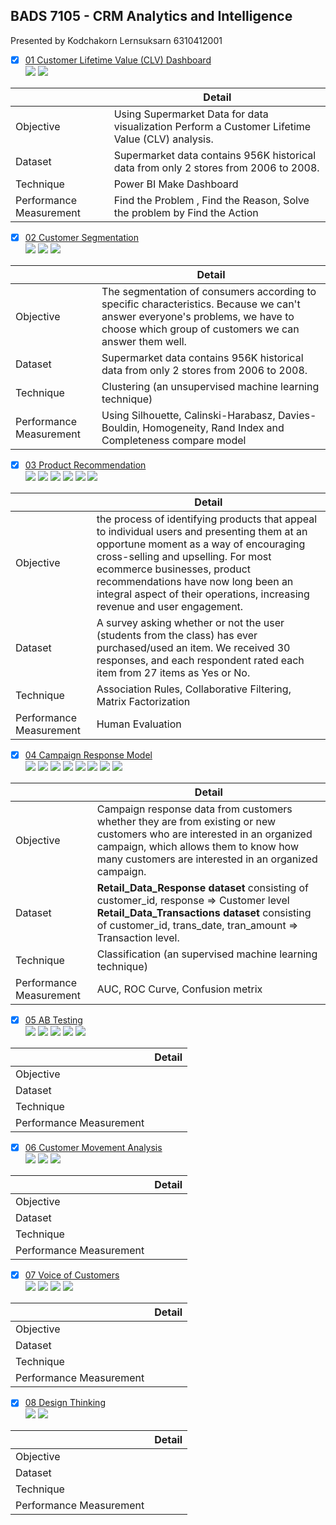 ## BADS 7105 - CRM Analytics and Intelligence  
Presented by Kodchakorn Lernsuksarn 6310412001  
  
- [x] [01 Customer Lifetime Value (CLV) Dashboard](./01%20Customer%20Lifetime%20Value%20(CLV)%20Dashboard)  
[![](https://img.shields.io/badge/-Dashboard-blue)](#) [![](https://img.shields.io/badge/-Power--BI-green)](#)  
  
|  | Detail |
| --- | --- |
| Objective | Using Supermarket Data for data visualization Perform a Customer Lifetime Value (CLV) analysis. |
| Dataset | Supermarket data  contains 956K historical data from only 2 stores from 2006 to 2008.  |
| Technique | Power BI Make Dashboard  |
| Performance Measurement | Find the Problem , Find the Reason, Solve the problem by Find the Action  |
  
- [x] [02 Customer Segmentation](./02%20Customer%20Segmentation)  
[![](https://img.shields.io/badge/-K--Means-orange)](#) [![](https://img.shields.io/badge/-Python-green)](#) [![](https://img.shields.io/badge/-Google--Colab-blue)](#)  
  
|  | Detail |
| --- | --- |
| Objective | The segmentation of consumers according to specific characteristics. Because we can't answer everyone's problems, we have to choose which group of customers we can answer them well. |
| Dataset | Supermarket data  contains 956K historical data from only 2 stores from 2006 to 2008. |
| Technique |  Clustering (an unsupervised machine learning technique) |
| Performance Measurement | Using Silhouette,	Calinski-Harabasz,	Davies-Bouldin,	Homogeneity,	Rand Index and	Completeness compare model|
  
- [x] [03 Product Recommendation](./03%20Product%20Recommendation)  
 [![](https://img.shields.io/badge/-Survey-blue)](#) [![](https://img.shields.io/badge/-Market--Basket-orange)](#) [![](https://img.shields.io/badge/-Collaborative--Filtering-orange)](#) [![](https://img.shields.io/badge/-Matrix--Factorization-orange)](#) [![](https://img.shields.io/badge/-Python-green)](#) [![](https://img.shields.io/badge/-Google--Colab-blue)](#) 
   
|  | Detail |
| --- | --- |
| Objective | the process of identifying products that appeal to individual users and presenting them at an opportune moment as a way of encouraging cross-selling and upselling. For most ecommerce businesses, product recommendations have now long been an integral aspect of their operations, increasing revenue and user engagement. |
| Dataset | A survey asking whether or not the user (students from the class) has ever purchased/used an item. We received 30 responses, and each respondent rated each item from 27 items as Yes or No.  |
| Technique | Association Rules, Collaborative Filtering, Matrix Factorization |
| Performance Measurement | Human Evaluation |
  
- [x] [04 Campaign Response Model](./04%20Campaign%20Response%20Model)  
[![](https://img.shields.io/badge/-Classification-orange)](#) [![](https://img.shields.io/badge/-RFM-blue)](#) [![](https://img.shields.io/badge/-Python-green)](#) [![](https://img.shields.io/badge/-Logistic--Regression-orange)](#) [![](https://img.shields.io/badge/-XGBoost-orange)](#) [![](https://img.shields.io/badge/-SMOTE-blue)](#) [![](https://img.shields.io/badge/-GridsearchCV-orange)](#) [![](https://img.shields.io/badge/-Google--Colab-blue)](#)  
  
|  | Detail |
| --- | --- |
| Objective | Campaign response data from customers whether they are from existing or new customers who are interested in an organized campaign, which allows them to know how many customers are interested in an organized campaign.  |
| Dataset | **Retail_Data_Response dataset** consisting of customer_id, response => Customer level                                              **Retail_Data_Transactions dataset** consisting of customer_id, trans_date, tran_amount => Transaction level. |
| Technique | Classification (an supervised machine learning technique) |
| Performance Measurement | AUC, ROC Curve, Confusion metrix |
  
- [x] [05 AB Testing](./05%20AB%20Testing)  
[![](https://img.shields.io/badge/-Survey-blue)](#) [![](https://img.shields.io/badge/-A/B--Testing-blue)](#) [![](https://img.shields.io/badge/-SPSS-green)](#) [![](https://img.shields.io/badge/-Excel-blue)](#) [![](https://img.shields.io/badge/-Presentation-blue)](#)  
  
|  | Detail |
| --- | --- |
| Objective |  |
| Dataset |  |
| Technique |  |
| Performance Measurement |  |
  
- [x] [06 Customer Movement Analysis](./06%20Customer%20Movement%20Analysis)  
[![](https://img.shields.io/badge/-SQL-green)](#) [![](https://img.shields.io/badge/-BigQuery-green)](#) [![](https://img.shields.io/badge/-Google--Data--Studio-blue)](#)  
  
|  | Detail |
| --- | --- |
| Objective |  |
| Dataset |  |
| Technique |  |
| Performance Measurement |  |
  
- [x] [07 Voice of Customers](./07%20Voice%20of%20Customers)  
[![](https://img.shields.io/badge/-NLP-orange)](#) [![](https://img.shields.io/badge/-Text--Summarization-orange)](#) [![](https://img.shields.io/badge/-Python-blue)](#) [![](https://img.shields.io/badge/-Google--Colab-blue)](#)  
  
|  | Detail |
| --- | --- |
| Objective |  |
| Dataset |  |
| Technique |  |
| Performance Measurement |  |
  
- [x] [08 Design Thinking](./08%20Design%20Thinking)  
[![](https://img.shields.io/badge/-Design--thinking-blue)](#) [![](https://img.shields.io/badge/-Presentation-blue)](#)  
  
|  | Detail |
| --- | --- |
| Objective |  |
| Dataset |  |
| Technique |  |
| Performance Measurement |  |
  
